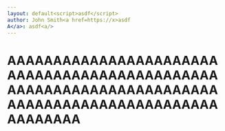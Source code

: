 ```yaml
---
layout: default<script>asdf</script>
author: John Smith<a href=https://x>asdf
A</a>: asdf<a/>
---
```



# AAAAAAAAAAAAAAAAAAAAAAAAAAAAAAAAAAAAAAAAAAAAAAAAAAAAAAAAAAAAAAAAAAAAAAAAAAAAAAAAAAAAAAAAAAAAAAAAAAAA

